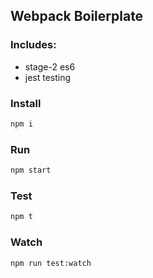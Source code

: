 ## Webpack Boilerplate
### Includes:
 - stage-2 es6
 - jest testing

### Install
```sh
npm i
```

### Run
```sh
npm start
```

### Test
```sh
npm t
```

### Watch
```sh
npm run test:watch
```
